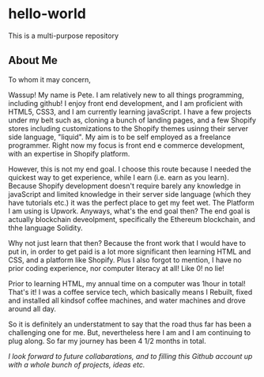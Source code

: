 # hello-world
This is a multi-purpose repository

<h2> About Me </h2>
<p>To whom it may concern,</p>
  <p>Wassup! My name is Pete. I am relatively new to all things programming, including github! I enjoy front end development, and I am proficient with HTML5, CSS3, and I  am currently learning javaScript. I have a few projects under my belt such as, cloning a bunch of landing pages, and a few Shopify stores including customizations to the Shopify themes usinng their server side language, "liquid". My aim is to be self employed as a freelance programmer. Right now my focus is front end e commerce development, with an expertise in Shopify platform.</p>
   <p>However, this is not my end goal. I choose this route because I needed the quickest way to get experience, while I earn (i.e. earn as you learn). Because Shopify development doesn't require barely any knowledge in javaScript and limited knowledge in their server side language (which they have tutorials etc.) it was the perfect place to get my feet wet. The Platform I am using is Upwork. Anyways, what's the end goal then? The end goal is actually blockchain deveolpment, specifically the Ethereum blockchain, and thhe language Solidity.</p> 
   <p>Why not just learn that then? Because the front work that I would have to put in, in order to  get paid is a lot more significant then learning HTML and CSS, and a platform like Shopify. Plus I also forgot to mention, I have no prior coding experience, nor computer literacy at all! Like 0! no lie!</p> 
   <p>Prior to learning HTML, my annual time on a computer was 1hour in total! That's it! I was a coffee service tech, which basically means I Rebuilt, fixed and installed all kindsof coffee machines, and water machines and drove around all day.</p> 
   <p>So it is definitely an understatment to say that the road thus far has been a challenging one for me. But, nevertheless here I am and I am continuing to plug along. So far my journey has been 4 1/2 months in total.</p>
    <p><em>I look forward to future collabarations, and to filling this Github account up with a whole bunch of projects, ideas etc.</em></p> 
